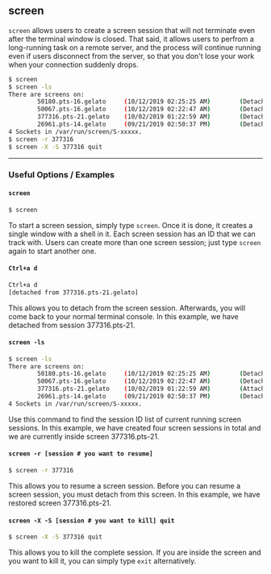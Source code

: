 screen
-------
`screen` allows users to create a screen session that will not terminate even after the terminal window is closed. That said, it allows users to perfrom a long-running task on a remote server, and the process will continue running even if users disconnect from the server, so that you don't lose your work when your connection suddenly drops. 
~~~ bash
$ screen
$ screen -ls
There are screens on:
        50180.pts-16.gelato     (10/12/2019 02:25:25 AM)        (Detached)
        50067.pts-16.gelato     (10/12/2019 02:22:47 AM)        (Detached)
        377316.pts-21.gelato    (10/02/2019 01:22:59 AM)        (Detached)
        26961.pts-14.gelato     (09/21/2019 02:50:37 PM)        (Detached)
4 Sockets in /var/run/screen/S-xxxxx.
$ screen -r 377316
$ screen -X -S 377316 quit
~~~

---

### Useful Options / Examples

#### `screen`
~~~ bash
$ screen
~~~

To start a screen session, simply type `screen`. Once it is done, it creates a single window with a shell in it. Each screen session has an ID that we can track with. Users can create more than one screen session; just type `screen` again to start another one. 

#### `Ctrl+a d`
~~~ bash
Ctrl+a d
[detached from 377316.pts-21.gelato]
~~~

This allows you to detach from the screen session. Afterwards, you will come back to your normal terminal console. In this example, we have detached from session 377316.pts-21.


 #### `screen -ls`
~~~ bash
$ screen -ls
There are screens on:
        50180.pts-16.gelato     (10/12/2019 02:25:25 AM)        (Detached)
        50067.pts-16.gelato     (10/12/2019 02:22:47 AM)        (Detached)
        377316.pts-21.gelato    (10/02/2019 01:22:59 AM)        (Attached)
        26961.pts-14.gelato     (09/21/2019 02:50:37 PM)        (Detached)
4 Sockets in /var/run/screen/S-xxxxx.
~~~
Use this command to find the session ID list of current running screen sessions. In this example, we have created four screen sessions in total and we are currently inside screen 377316.pts-21.

 #### `screen -r [session # you want to resume]`
~~~ bash
$ screen -r 377316
~~~

This allows you to resume a screen session. Before you can resume a screen session, you must detach from this screen. In this example, we have restored screen 377316.pts-21.

 #### `screen -X -S [session # you want to kill] quit`
~~~ bash
$ screen -X -S 377316 quit
~~~

This allows you to kill the complete session. If you are inside the screen and you want to kill it, you can simply type `exit` alternatively. 
